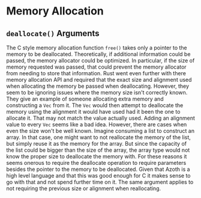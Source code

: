 # Memory Allocation

## `deallocate()` Arguments

The C style memory allocation function `free()` takes only a pointer to the memory to be
deallocated. Theoretically, if additional information could be passed, the memory allocator could be
optimized. In particular, if the size of memory requested was passed, that could prevent the memory
allocator from needing to store that information. Rust went even further with there memory
allocation API and required that the exact size and alignment used when allocating the memory be
passed when deallocating. However, they seem to be ignoring issues where the memory size isn't
correctly known. They give an example of someone allocating extra memory and constructing a `Vec`
from it. The `Vec` would then attempt to deallocate the memory using the alignment it would have
used had it been the one to allocate it. That may not match the value actually used. Adding an
alignment value to every `Vec` seems like a bad idea. However, there are cases when even the size
won't be well known. Imagine consuming a list to construct an array. In that case, one might want to
not reallocate the memory of the list, but simply reuse it as the memory for the array. But since
the capacity of the list could be bigger than the size of the array, the array type would not know
the proper size to deallocate the memory with. For these reasons it seems onerous to require the
deallocate operation to require parameters besides the pointer to the memory to be deallocated.
Given that Azoth is a high level language and that this was good enough for C it makes sense to go
with that and not spend further time on it. The same argument applies to not requiring the previous
size or alignment when reallocating.
